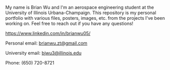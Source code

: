 My name is Brian Wu and I'm an aerospace engineering student at the University of Illinois Urbana-Champaign. This repository is my personal portfolio with various files, posters, images, etc. from the projects I've been working on. Feel free to reach out if you have any questions!

https://www.linkedin.com/in/brianwu05/

Personal email: brianwu.zt@gmail.com

University email: bjwu3@illinois.edu

Phone: (650) 720-8721
